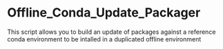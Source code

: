 # Offline_Conda_Update_Packager
This script allows you to build an update of packages against a reference conda environment to be intalled in a duplicated offline environment
